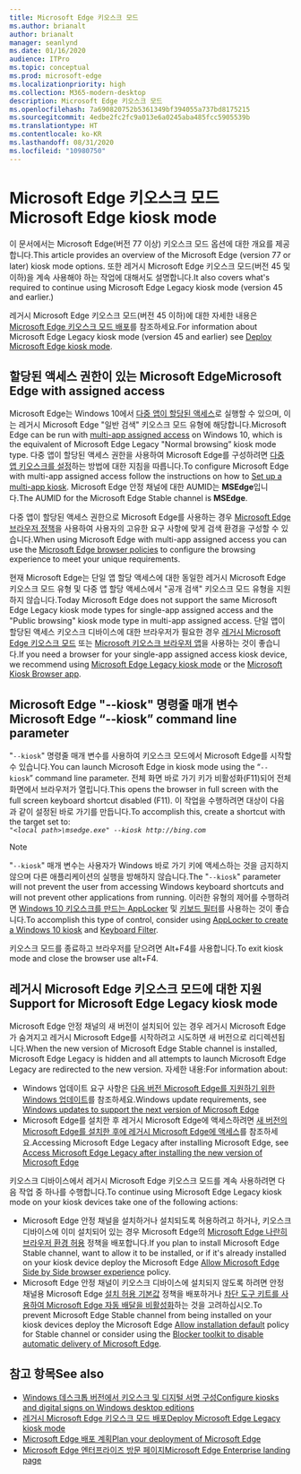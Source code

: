 ```yaml
---
title: Microsoft Edge 키오스크 모드
ms.author: brianalt
author: brianalt
manager: seanlynd
ms.date: 01/16/2020
audience: ITPro
ms.topic: conceptual
ms.prod: microsoft-edge
ms.localizationpriority: high
ms.collection: M365-modern-desktop
description: Microsoft Edge 키오스크 모드
ms.openlocfilehash: 7a690820752b5361349bf394055a737bd8175215
ms.sourcegitcommit: 4edbe2fc2fc9a013e6a0245aba485fcc5905539b
ms.translationtype: HT
ms.contentlocale: ko-KR
ms.lasthandoff: 08/31/2020
ms.locfileid: "10980750"
---
```

# <span data-ttu-id="192e9-103">Microsoft Edge 키오스크 모드</span><span class="sxs-lookup"><span data-stu-id="192e9-103">Microsoft Edge kiosk mode</span></span>

<span data-ttu-id="192e9-104">이 문서에서는 Microsoft Edge(버전 77 이상) 키오스크 모드 옵션에 대한 개요를 제공합니다.</span><span class="sxs-lookup"><span data-stu-id="192e9-104">This article provides an overview of the Microsoft Edge (version 77 or later) kiosk mode options.</span></span> <span data-ttu-id="192e9-105">또한 레거시 Microsoft Edge 키오스크 모드(버전 45 및 이하)을 계속 사용해야 하는 작업에 대해서도 설명합니다.</span><span class="sxs-lookup"><span data-stu-id="192e9-105">It also covers what's required to continue using Microsoft Edge Legacy kiosk mode (version 45 and earlier.)</span></span>

<span data-ttu-id="192e9-106">레거시 Microsoft Edge 키오스크 모드(버전 45 이하)에 대한 자세한 내용은 [Microsoft Edge 키오스크 모드 배포](https://aka.ms/edgekioskmode)를 참조하세요.</span><span class="sxs-lookup"><span data-stu-id="192e9-106">For information about Microsoft Edge Legacy kiosk mode (version 45 and earlier) see [Deploy Microsoft Edge kiosk mode](https://aka.ms/edgekioskmode).</span></span>

## <span data-ttu-id="192e9-107">할당된 액세스 권한이 있는 Microsoft Edge</span><span class="sxs-lookup"><span data-stu-id="192e9-107">Microsoft Edge with assigned access</span></span>

<span data-ttu-id="192e9-108">Microsoft Edge는 Windows 10에서 [다중 앱이 할당된 액세스](https://docs.microsoft.com/windows/configuration/lock-down-windows-10-to-specific-apps)로 실행할 수 있으며, 이는 레거시 Microsoft Edge "일반 검색" 키오스크 모드 유형에 해당합니다.</span><span class="sxs-lookup"><span data-stu-id="192e9-108">Microsoft Edge can be run with [multi-app assigned access](https://docs.microsoft.com/windows/configuration/lock-down-windows-10-to-specific-apps) on Windows 10, which is the equivalent of Microsoft Edge Legacy "Normal browsing” kiosk mode type.</span></span> <span data-ttu-id="192e9-109">다중 앱이 할당된 액세스 권한을 사용하여 Microsoft Edge를 구성하려면 [다중 앱 키오스크를 설정](https://docs.microsoft.com/windows/configuration/lock-down-windows-10-to-specific-apps)하는 방법에 대한 지침을 따릅니다.</span><span class="sxs-lookup"><span data-stu-id="192e9-109">To configure Microsoft Edge with multi-app assigned access follow the instructions on how to [Set up a multi-app kiosk](https://docs.microsoft.com/windows/configuration/lock-down-windows-10-to-specific-apps).</span></span> <span data-ttu-id="192e9-110">Microsoft Edge 안정 채널에 대한 AUMID는 **MSEdge**입니다.</span><span class="sxs-lookup"><span data-stu-id="192e9-110">The AUMID for the Microsoft Edge Stable channel is **MSEdge**.</span></span>

<span data-ttu-id="192e9-111">다중 앱이 할당된 액세스 권한으로 Microsoft Edge를 사용하는 경우 [Microsoft Edge 브라우저 정책](microsoft-edge-policies.md)을 사용하여 사용자의 고유한 요구 사항에 맞게 검색 환경을 구성할 수 있습니다.</span><span class="sxs-lookup"><span data-stu-id="192e9-111">When using Microsoft Edge with multi-app assigned access you can use the [Microsoft Edge browser policies](microsoft-edge-policies.md) to configure the browsing experience to meet your unique requirements.</span></span>

<span data-ttu-id="192e9-112">현재 Microsoft Edge는 단일 앱 할당 액세스에 대한 동일한 레거시 Microsoft Edge 키오스크 모드 유형 및 다중 앱 할당 액세스에서 "공개 검색" 키오스크 모드 유형을 지원하지 않습니다.</span><span class="sxs-lookup"><span data-stu-id="192e9-112">Today Microsoft Edge does not support the same Microsoft Edge Legacy kiosk mode types for single-app assigned access and the "Public browsing" kiosk mode type in multi-app assigned access.</span></span> <span data-ttu-id="192e9-113">단일 앱이 할당된 액세스 키오스크 디바이스에 대한 브라우저가 필요한 경우 [레거시 Microsoft Edge 키오스크 모드](https://aka.ms/edgekioskmode) 또는 [Microsoft 키오스크 브라우저 앱](https://www.microsoft.com/p/kiosk-browser/9ngb5s5xg2kp?activetab=pivot:overviewtab)을 사용하는 것이 좋습니다.</span><span class="sxs-lookup"><span data-stu-id="192e9-113">If you need a browser for your single-app assigned access kiosk device, we recommend using [Microsoft Edge Legacy kiosk mode](https://aka.ms/edgekioskmode) or the [Microsoft Kiosk Browser app](https://www.microsoft.com/p/kiosk-browser/9ngb5s5xg2kp?activetab=pivot:overviewtab).</span></span> 

## <span data-ttu-id="192e9-114">Microsoft Edge "--kiosk" 명령줄 매개 변수</span><span class="sxs-lookup"><span data-stu-id="192e9-114">Microsoft Edge “--kiosk” command line parameter</span></span>

<span data-ttu-id="192e9-115">"`--kiosk`" 명령줄 매개 변수를 사용하여 키오스크 모드에서 Microsoft Edge를 시작할 수 있습니다.</span><span class="sxs-lookup"><span data-stu-id="192e9-115">You can launch Microsoft Edge in kiosk mode using the “`--kiosk`” command line parameter.</span></span> <span data-ttu-id="192e9-116">전체 화면 바로 가기 키가 비활성화(F11)되어 전체 화면에서 브라우저가 열립니다.</span><span class="sxs-lookup"><span data-stu-id="192e9-116">This opens the browser in full screen with the full screen keyboard shortcut disabled (F11).</span></span> <span data-ttu-id="192e9-117">이 작업을 수행하려면 대상이 다음과 같이 설정된 바로 가기를 만듭니다.</span><span class="sxs-lookup"><span data-stu-id="192e9-117">To accomplish this, create a shortcut with the target set to:</span></span><br>
*`"<local path>\msedge.exe" --kiosk http://bing.com`*

> [!NOTE]
> <span data-ttu-id="192e9-118">"`--kiosk`" 매개 변수는 사용자가 Windows 바로 가기 키에 액세스하는 것을 금지하지 않으며 다른 애플리케이션의 실행을 방해하지 않습니다.</span><span class="sxs-lookup"><span data-stu-id="192e9-118">The "`--kiosk`" parameter will not prevent the user from accessing Windows keyboard shortcuts and will not prevent other applications from running.</span></span> <span data-ttu-id="192e9-119">이러한 유형의 제어를 수행하려면 [Windows 10 키오스크를 만드는 AppLocker](https://docs.microsoft.com/windows/configuration/lock-down-windows-10-applocker) 및 [키보드 필터](https://docs.microsoft.com/windows-hardware/customize/enterprise/keyboardfilter)를 사용하는 것이 좋습니다.</span><span class="sxs-lookup"><span data-stu-id="192e9-119">To accomplish this type of control, consider using [AppLocker to create a Windows 10 kiosk](https://docs.microsoft.com/windows/configuration/lock-down-windows-10-applocker) and [Keyboard Filter](https://docs.microsoft.com/windows-hardware/customize/enterprise/keyboardfilter).</span></span>

<span data-ttu-id="192e9-120">키오스크 모드를 종료하고 브라우저를 닫으려면 Alt+F4를 사용합니다.</span><span class="sxs-lookup"><span data-stu-id="192e9-120">To exit kiosk mode and close the browser use alt+F4.</span></span>

## <span data-ttu-id="192e9-121">레거시 Microsoft Edge 키오스크 모드에 대한 지원</span><span class="sxs-lookup"><span data-stu-id="192e9-121">Support for Microsoft Edge Legacy kiosk mode</span></span>

<span data-ttu-id="192e9-122">Microsoft Edge 안정 채널의 새 버전이 설치되어 있는 경우 레거시 Microsoft Edge가 숨겨지고 레거시 Microsoft Edge를 시작하려고 시도하면 새 버전으로 리디렉션됩니다.</span><span class="sxs-lookup"><span data-stu-id="192e9-122">When the new version of Microsoft Edge Stable channel is installed, Microsoft Edge Legacy is hidden and all attempts to launch Microsoft Edge Legacy are redirected to the new version.</span></span> <span data-ttu-id="192e9-123">자세한 내용:</span><span class="sxs-lookup"><span data-stu-id="192e9-123">For information about:</span></span>

- <span data-ttu-id="192e9-124">Windows 업데이트 요구 사항은 [다음 버전 Microsoft Edge를 지원하기 위한 Windows 업데이트](microsoft-edge-sysupdate-windows-updates.md)를 참조하세요.</span><span class="sxs-lookup"><span data-stu-id="192e9-124">Windows update requirements, see [Windows updates to support the next version of Microsoft Edge](microsoft-edge-sysupdate-windows-updates.md)</span></span> 
- <span data-ttu-id="192e9-125">Microsoft Edge를 설치한 후 레거시 Microsoft Edge에 액세스하려면 [새 버전의 Microsoft Edge를 설치한 후에 레거시 Microsoft Edge에 액세스](microsoft-edge-sysupdate-access-old-edge.md)를 참조하세요.</span><span class="sxs-lookup"><span data-stu-id="192e9-125">Accessing Microsoft Edge Legacy after installing Microsoft Edge,  see [Access Microsoft Edge Legacy after installing the new version of Microsoft Edge](microsoft-edge-sysupdate-access-old-edge.md)</span></span>
 
<span data-ttu-id="192e9-126">키오스크 디바이스에서 레거시 Microsoft Edge 키오스크 모드를 계속 사용하려면 다음 작업 중 하나를 수행합니다.</span><span class="sxs-lookup"><span data-stu-id="192e9-126">To continue using Microsoft Edge Legacy kiosk mode on your kiosk devices take one of the following actions:</span></span> 

- <span data-ttu-id="192e9-127">Microsoft Edge 안정 채널을 설치하거나 설치되도록 허용하려고 하거나, 키오스크 디바이스에 이미 설치되어 있는 경우 Microsoft Edge의 [Microsoft Edge 나란히 브라우저 환경 허용](https://docs.microsoft.com/deployedge/microsoft-edge-update-policies#allowsxs) 정책을 배포합니다.</span><span class="sxs-lookup"><span data-stu-id="192e9-127">If you plan to install Microsoft Edge Stable channel, want to allow it to be installed, or if it's already installed on your kiosk device deploy the Microsoft Edge [Allow Microsoft Edge Side by Side browser experience](https://docs.microsoft.com/deployedge/microsoft-edge-update-policies#allowsxs) policy.</span></span>
- <span data-ttu-id="192e9-128">Microsoft Edge 안정 채널이 키오스크 디바이스에 설치되지 않도록 하려면 안정 채널용 Microsoft Edge [설치 허용 기본값](https://docs.microsoft.com/deployedge/microsoft-edge-update-policies#allow-installation-default) 정책을 배포하거나 [차단 도구 키트를 사용하여 Microsoft Edge 자동 배달을 비활성화](microsoft-edge-blocker-toolkit.md)하는 것을 고려하십시오.</span><span class="sxs-lookup"><span data-stu-id="192e9-128">To prevent Microsoft Edge Stable channel from being installed on your kiosk devices deploy the Microsoft Edge [Allow installation default](https://docs.microsoft.com/deployedge/microsoft-edge-update-policies#allow-installation-default) policy for Stable channel or consider using the [Blocker toolkit to disable automatic delivery of Microsoft Edge](microsoft-edge-blocker-toolkit.md).</span></span> 

## <span data-ttu-id="192e9-129">참고 항목</span><span class="sxs-lookup"><span data-stu-id="192e9-129">See also</span></span>

- [<span data-ttu-id="192e9-130">Windows 데스크톱 버전에서 키오스크 및 디지털 서명 구성</span><span class="sxs-lookup"><span data-stu-id="192e9-130">Configure kiosks and digital signs on Windows desktop editions</span></span>](https://docs.microsoft.com/windows/configuration/kiosk-methods)
- [<span data-ttu-id="192e9-131">레거시 Microsoft Edge 키오스크 모드 배포</span><span class="sxs-lookup"><span data-stu-id="192e9-131">Deploy Microsoft Edge Legacy kiosk mode</span></span>](https://aka.ms/edgekioskmode) 
- [<span data-ttu-id="192e9-132">Microsoft Edge 배포 계획</span><span class="sxs-lookup"><span data-stu-id="192e9-132">Plan your deployment of Microsoft Edge</span></span>](deploy-edge-plan-deployment.md)
- [<span data-ttu-id="192e9-133">Microsoft Edge 엔터프라이즈 방문 페이지</span><span class="sxs-lookup"><span data-stu-id="192e9-133">Microsoft Edge Enterprise landing page</span></span>](https://aka.ms/EdgeEnterprise)

